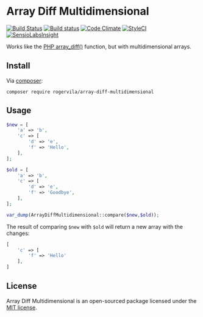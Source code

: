 # Array Diff Multidimensional

[![Build Status](https://travis-ci.org/rogervila/array-diff-multidimensional.svg?branch=master)](https://travis-ci.org/rogervila/array-diff-multidimensional)
[![Build status](https://ci.appveyor.com/api/projects/status/wues2pcnb6s07bbl?svg=true)](https://ci.appveyor.com/project/roger-vila/array-diff-multidimensional)
[![Code Climate](https://codeclimate.com/github/rogervila/array-diff-multidimensional/badges/gpa.svg)](https://codeclimate.com/github/rogervila/array-diff-multidimensional)
[![StyleCI](https://styleci.io/repos/82589676/shield?branch=master)](https://styleci.io/repos/82589676)
[![SensioLabsInsight](https://insight.sensiolabs.com/projects/0d8faa82-5cd3-44dd-9759-a8a1b7b55fce/big.png)](https://insight.sensiolabs.com/projects/0d8faa82-5cd3-44dd-9759-a8a1b7b55fce)

Works like the [PHP array_diff()](http://php.net/manual/es/function.array-diff.php) function, but with multidimensional arrays.

## Install

Via [composer](http://getcomposer.org):

```shell
composer require rogervila/array-diff-multidimensional
```

## Usage

```php
$new = [
	'a' => 'b',
	'c' => [
		'd' => 'e',
		'f' => 'Hello',
	],
];

$old = [
	'a' => 'b',
	'c' => [
		'd' => 'e',
		'f' => 'Goodbye',
	],
];

var_dump(ArrayDiffMultidimensional::compare($new,$old));

```

The result of comparing `$new` with `$old` will return a new array with the changes:

```php
[
	'c' => [
		'f' => 'Hello'
 	],
]
```

## License

Array Diff Multidimensional is an open-sourced package licensed under the [MIT license](http://opensource.org/licenses/MIT).
